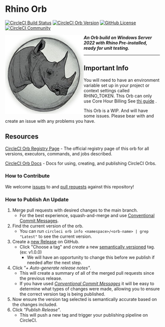 # Rhino Orb

[![CircleCI Build Status](https://circleci.com/gh/crashcloud/rhino-orb.svg?style=shield "CircleCI Build Status")](https://circleci.com/gh/crashcloud/rhino-orb) [![CircleCI Orb Version](https://badges.circleci.com/orbs/crashcloud/rhino-orb.svg)](https://circleci.com/developer/orbs/orb/crashcloud/rhino-orb) [![GitHub License](https://img.shields.io/badge/license-MIT-lightgrey.svg)](https://raw.githubusercontent.com/crashcloud/rhino-orb/master/LICENSE) [![CircleCI Community](https://img.shields.io/badge/community-CircleCI%20Discuss-343434.svg)](https://discuss.circleci.com/c/ecosystem/orbs)

<img align="left" width="256" src="art/logo.png" /> 

_**An Orb build on Windows Server 2022 with Rhino Pre-installed, ready for unit testing.**_

---

## Important Info

You will need to have an environment variable set up in your project or context settings called RHINO_TOKEN. This Orb can only use Core Hour Billing See [thi guide](https://developer.rhino3d.com/guides/compute/core-hour-billing/) .

This Orb is a WIP. And will have some issues. Please bear with and create an issue with any problems you have.

## Resources

[CircleCI Orb Registry Page](https://circleci.com/developer/orbs/orb/crashcloud/rhino-orb) - The official registry page of this orb for all versions, executors, commands, and jobs described.

[CircleCI Orb Docs](https://circleci.com/docs/orb-intro/#section=configuration) - Docs for using, creating, and publishing CircleCI Orbs.

### How to Contribute

We welcome [issues](https://github.com/<organization>/<project-name>/issues) to and [pull requests](https://github.com/<organization>/<project-name>/pulls) against this repository!

### How to Publish An Update
1. Merge pull requests with desired changes to the main branch.
    - For the best experience, squash-and-merge and use [Conventional Commit Messages](https://conventionalcommits.org/).
2. Find the current version of the orb.
    - You can run `circleci orb info <namespace>/<orb-name> | grep "Latest"` to see the current version.
3. Create a [new Release](https://github.com/<organization>/<project-name>/releases/new) on GitHub.
    - Click "Choose a tag" and _create_ a new [semantically versioned](http://semver.org/) tag. (ex: v1.0.0)
      - We will have an opportunity to change this before we publish if needed after the next step.
4.  Click _"+ Auto-generate release notes"_.
    - This will create a summary of all of the merged pull requests since the previous release.
    - If you have used _[Conventional Commit Messages](https://conventionalcommits.org/)_ it will be easy to determine what types of changes were made, allowing you to ensure the correct version tag is being published.
5. Now ensure the version tag selected is semantically accurate based on the changes included.
6. Click _"Publish Release"_.
    - This will push a new tag and trigger your publishing pipeline on CircleCI.
